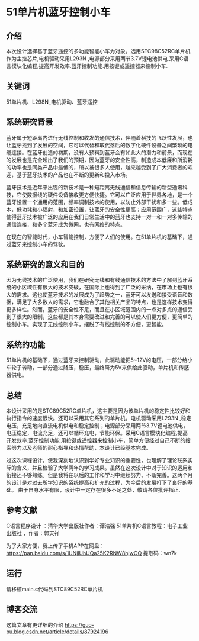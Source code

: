 # 51单片机蓝牙控制小车

## 介绍
 本次设计选择基于蓝牙遥控的多功能智能小车为对象。选用STC98C52RC单片机作为主控芯片,电机驱动采用L293N ,电源部分采用两节3.7V锂电池供电.采用C语言模块化编程,提高开发效率.蓝牙控制功能.用按键或遥控器来控制小车.

## 关键词
51单片机、L298N_电机驱动、蓝牙遥控


## 系统研究背景

  蓝牙属于短距离内进行无线控制和收发的通信技术，伴随着科技的飞跃性发展，也让蓝牙找到了发展的空间，它可以代替和取代落后的数字化硬件设备之间繁琐的电缆连接。在蓝牙创造的初期，没有人预料到蓝牙会有如此大的潜力和前景，而现在的发展也是完全超出了我们的预期，因为蓝牙的安全性高，制造成本低廉和所消耗的功率也是同类产品中最低的，所以被很多人使用，越来越受到了广大消费者的欢迎，基于蓝牙技术的产品也在不断的更新和投入市场。

  蓝牙技术是近年来出现的新技术是一种短距离无线通信和信息传输的新型通讯科技，它使数据线的硬件设备接收更方便快捷。它可以广泛应用于世界各地，是一个蓝牙设置一个通用的范围，频率调制技术的使用，以防止外部干扰和多一些。低成本，低功耗和小辐射，和加密设置，让蓝牙的安全性更高；应用范围广，这些特点使得蓝牙技术被广泛的应用在我们日常生活中的蓝牙也支持一对一和一对多传输的通信连接，和多个蓝牙成为微网，也有网络的特点。
  
  在现在的智能时代，小车智能控制，方便了人们的使用。在51单片机的基础下，通过蓝牙来控制小车的驾驶。

## 系统研究的意义和目的
  因为无线技术的广泛使用，我们在研究无线和有线通信技术的方法中了解到蓝牙系统的小区域性有很大的技术突破，在国际上也得到了广泛的采纳，在市场上也有很大的需求。这也使蓝牙技术的发展成为了趋势之一，蓝牙可以发送和接受语音和数据，满足了大多数人的需求，它也融合了其他相关产品的特点，也是这样技术变得更多样性。然而，蓝牙的安全性不足，而且在小区域范围内的一点对多点的通信受到了很大的限制，这些都是其本身需要改进和完善的可以使人们更方便，更简单的控制小车。实现了无线控制小车，摆脱了有线控制的不方便，更智能。
  
## 系统的功能
51单片机的基础下，通过蓝牙来控制驱动，此驱动能把5~12V的电压，一部分给小车轮子转动，一部分通过降压，稳压，最终降为5V来供给此驱动，单片机和传感器供电。

## 总结
 本设计采用的是STC89C52RC单片机，这主要是因为该单片机的稳定性比较好和执行指令的速度很快。还可以采用其它系列的单片机。电机驱动采用L293N ,稳定电压，充足地向直流电机供电和稳定控制；电源部分采用两节3.7V锂电池供电，电压稳定，电流充足，还可以循环充电，节能环保。采用C语言模块化编程,提高开发效率.蓝牙控制功能.用按键或遥控器来控制小车，简单方便经过自己不断的搜索努力以及老师的耐心指导和热情帮助，本设计已经基本完成。
 
 过这次课程设计，使我深刻地认识到学好专业知识的重要性，也理解了理论联系实际的含义，并且检验了大学两年的学习成果。虽然在这次设计中对于知识的运用和衔接还不够熟练。但是我将在以后的工作和学习中继续努力、不断完善。这两个月的设计是对过去所学知识的系统提高和扩充的过程，为今后的发展打下了良好的基础。  由于自身水平有限，设计中一定存在很多不足之处，敬请各位批评指正.
 
## 参考文献
C语言程序设计 ：清华大学出版社作者：谭浩强
51单片机C语言教程：电子工业出版社 ，作者：郭天祥

为了大家方便，我上传了手机APP在网盘：https://pan.baidu.com/s/1UNjlUhUQa25K2RNW8hjwOQ
提取码：wn7k 

## 运行
请移植main.c代码到STC89C52RC单片机

## 博客交流
这篇文章有更详细的介绍
https://guo-pu.blog.csdn.net/article/details/87924196
